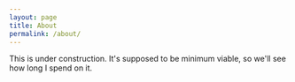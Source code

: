```yaml
---
layout: page
title: About
permalink: /about/
---
```


This is under construction. It's supposed to be minimum viable, so we'll see how long I spend on it.
